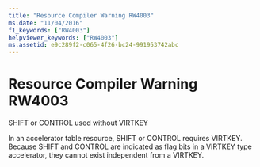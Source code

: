 ```yaml
---
title: "Resource Compiler Warning RW4003"
ms.date: "11/04/2016"
f1_keywords: ["RW4003"]
helpviewer_keywords: ["RW4003"]
ms.assetid: e9c289f2-c065-4f26-bc24-991953742abc
---
```

# Resource Compiler Warning RW4003

SHIFT or CONTROL used without VIRTKEY

In an accelerator table resource, SHIFT or CONTROL requires VIRTKEY. Because SHIFT and CONTROL are indicated as flag bits in a VIRTKEY type accelerator, they cannot exist independent from a VIRTKEY.
